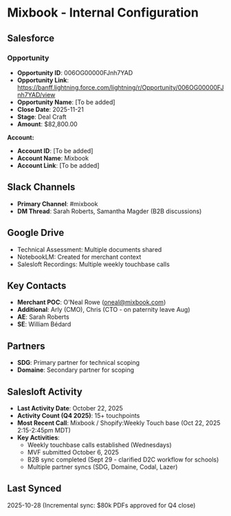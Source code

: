 # Mixbook - Internal Configuration

## Salesforce

### Opportunity
- **Opportunity ID**: 006OG00000FJnh7YAD
- **Opportunity Link**: https://banff.lightning.force.com/lightning/r/Opportunity/006OG00000FJnh7YAD/view
- **Opportunity Name**: [To be added]
- **Close Date**: 2025-11-21
- **Stage**: Deal Craft
- **Amount**: $82,800.00

**Account:**
- **Account ID**: [To be added]
- **Account Name**: Mixbook
- **Account Link**: [To be added]

## Slack Channels
- **Primary Channel**: #mixbook
- **DM Thread**: Sarah Roberts, Samantha Magder (B2B discussions)

## Google Drive
- Technical Assessment: Multiple documents shared
- NotebookLM: Created for merchant context
- Salesloft Recordings: Multiple weekly touchbase calls

## Key Contacts
- **Merchant POC**: O'Neal Rowe (oneal@mixbook.com)
- **Additional**: Arly (CMO), Chris (CTO - on paternity leave Aug)
- **AE**: Sarah Roberts
- **SE**: William Bédard

## Partners
- **SDG**: Primary partner for technical scoping
- **Domaine**: Secondary partner for scoping

## Salesloft Activity
- **Last Activity Date**: October 22, 2025
- **Activity Count (Q4 2025)**: 15+ touchpoints
- **Most Recent Call**: Mixbook / Shopify:Weekly Touch base (Oct 22, 2025 2:15-2:45pm MDT)
- **Key Activities**:
  - Weekly touchbase calls established (Wednesdays)
  - MVF submitted October 6, 2025
  - B2B sync completed (Sept 29 - clarified D2C workflow for schools)
  - Multiple partner syncs (SDG, Domaine, Codal, Lazer)

## Last Synced
2025-10-28 (Incremental sync: $80k PDFs approved for Q4 close)

